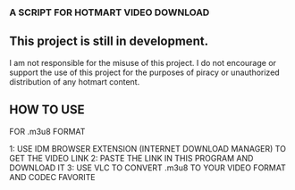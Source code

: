 ### A SCRIPT FOR HOTMART VIDEO DOWNLOAD

## This project is still in development.
I am not responsible for the misuse of this project. I do not encourage or support the use of this project for the purposes of piracy or unauthorized distribution of any hotmart content.

## HOW TO USE

FOR .m3u8 FORMAT

1: USE IDM BROWSER EXTENSION (INTERNET DOWNLOAD MANAGER) TO GET THE VIDEO LINK
2: PASTE THE LINK IN THIS PROGRAM AND DOWNLOAD IT
3: USE VLC TO CONVERT .m3u8 TO YOUR VIDEO FORMAT AND CODEC FAVORITE
